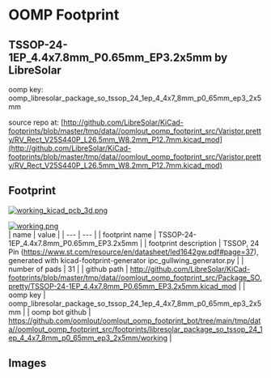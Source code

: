 # OOMP Footprint  
## TSSOP-24-1EP_4.4x7.8mm_P0.65mm_EP3.2x5mm  by LibreSolar  
  
oomp key: oomp_libresolar_package_so_tssop_24_1ep_4_4x7_8mm_p0_65mm_ep3_2x5mm  
  
source repo at: [http://github.com/LibreSolar/KiCad-footprints/blob/master/tmp/data//oomlout_oomp_footprint_src/Varistor.pretty/RV_Rect_V25S440P_L26.5mm_W8.2mm_P12.7mm.kicad_mod](http://github.com/LibreSolar/KiCad-footprints/blob/master/tmp/data//oomlout_oomp_footprint_src/Varistor.pretty/RV_Rect_V25S440P_L26.5mm_W8.2mm_P12.7mm.kicad_mod)  
## Footprint  
  
[![working_kicad_pcb_3d.png](working_kicad_pcb_3d_600.png)](working_kicad_pcb_3d.png)  
  
[![working.png](working_600.png)](working.png)  
| name | value | 
| --- | --- | 
| footprint name | TSSOP-24-1EP_4.4x7.8mm_P0.65mm_EP3.2x5mm | 
| footprint description | TSSOP, 24 Pin (https://www.st.com/resource/en/datasheet/led1642gw.pdf#page=37), generated with kicad-footprint-generator ipc_gullwing_generator.py | 
| number of pads | 31 | 
| github path | http://github.com/LibreSolar/KiCad-footprints/blob/master/tmp/data//oomlout_oomp_footprint_src/Package_SO.pretty/TSSOP-24-1EP_4.4x7.8mm_P0.65mm_EP3.2x5mm.kicad_mod | 
| oomp key | oomp_libresolar_package_so_tssop_24_1ep_4_4x7_8mm_p0_65mm_ep3_2x5mm | 
| oomp bot github | https://github.com/oomlout/oomlout_oomp_footprint_bot/tree/main/tmp/data//oomlout_oomp_footprint_src/footprints/libresolar_package_so_tssop_24_1ep_4_4x7_8mm_p0_65mm_ep3_2x5mm/working | 
## Images  
